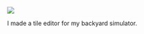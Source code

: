 ![](https://db-feed.s3.amazonaws.com/legacy/Screen_Shot_2017_11_17_at_9_56_22_PM-1510973819105.png)

I made a tile editor for my backyard simulator.
